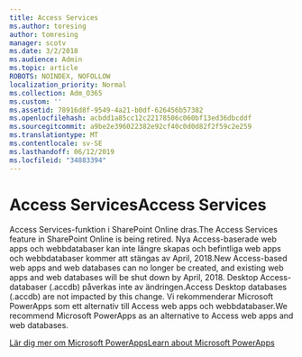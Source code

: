 ```yaml
---
title: Access Services
ms.author: toresing
author: tomresing
manager: scotv
ms.date: 3/2/2018
ms.audience: Admin
ms.topic: article
ROBOTS: NOINDEX, NOFOLLOW
localization_priority: Normal
ms.collection: Adm_O365
ms.custom: ''
ms.assetid: 78916d8f-9549-4a21-b0df-626456b57382
ms.openlocfilehash: acbdd1a85cc12c22178506c060bf13ed36dbcddf
ms.sourcegitcommit: a9be2e396022382e92cf40c0d0d82f2f59c2e259
ms.translationtype: MT
ms.contentlocale: sv-SE
ms.lasthandoff: 06/12/2019
ms.locfileid: "34883394"
---
```

# <a name="access-services"></a><span data-ttu-id="495ab-102">Access Services</span><span class="sxs-lookup"><span data-stu-id="495ab-102">Access Services</span></span>

<span data-ttu-id="495ab-103">Access Services-funktion i SharePoint Online dras.</span><span class="sxs-lookup"><span data-stu-id="495ab-103">The Access Services feature in SharePoint Online is being retired.</span></span> <span data-ttu-id="495ab-104">Nya Access-baserade web apps och webbdatabaser kan inte längre skapas och befintliga web apps och webbdatabaser kommer att stängas av April, 2018.</span><span class="sxs-lookup"><span data-stu-id="495ab-104">New Access-based web apps and web databases can no longer be created, and existing web apps and web databases will be shut down by April, 2018.</span></span> <span data-ttu-id="495ab-105">Desktop Access-databaser (.accdb) påverkas inte av ändringen.</span><span class="sxs-lookup"><span data-stu-id="495ab-105">Access Desktop databases (.accdb) are not impacted by this change.</span></span> <span data-ttu-id="495ab-106">Vi rekommenderar Microsoft PowerApps som ett alternativ till Access web apps och webbdatabaser.</span><span class="sxs-lookup"><span data-stu-id="495ab-106">We recommend Microsoft PowerApps as an alternative to Access web apps and web databases.</span></span> 
  
[<span data-ttu-id="495ab-107">Lär dig mer om Microsoft PowerApps</span><span class="sxs-lookup"><span data-stu-id="495ab-107">Learn about Microsoft PowerApps</span></span>](https://powerapps.microsoft.com/)
  